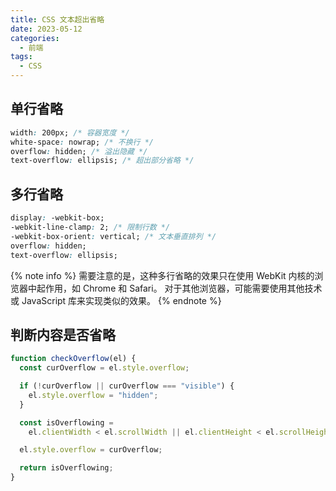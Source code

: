 ```yaml
---
title: CSS 文本超出省略
date: 2023-05-12
categories:
  - 前端
tags:
  - CSS
---
```


## 单行省略

```css
width: 200px; /* 容器宽度 */
white-space: nowrap; /* 不换行 */
overflow: hidden; /* 溢出隐藏 */
text-overflow: ellipsis; /* 超出部分省略 */
```

## 多行省略

```css
display: -webkit-box;
-webkit-line-clamp: 2; /* 限制行数 */
-webkit-box-orient: vertical; /* 文本垂直排列 */
overflow: hidden;
text-overflow: ellipsis;
```

{% note info %}
需要注意的是，这种多行省略的效果只在使用 WebKit 内核的浏览器中起作用，如 Chrome 和 Safari。
对于其他浏览器，可能需要使用其他技术或 JavaScript 库来实现类似的效果。
{% endnote %}

## 判断内容是否省略

```js
function checkOverflow(el) {
  const curOverflow = el.style.overflow;

  if (!curOverflow || curOverflow === "visible") {
    el.style.overflow = "hidden";
  }

  const isOverflowing =
    el.clientWidth < el.scrollWidth || el.clientHeight < el.scrollHeight;

  el.style.overflow = curOverflow;

  return isOverflowing;
}
```
